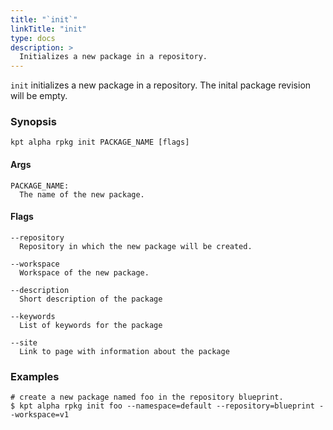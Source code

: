 ```yaml
---
title: "`init`"
linkTitle: "init"
type: docs
description: >
  Initializes a new package in a repository.
---
```


<!--mdtogo:Short
    Initializes a new package in a repository.
-->

`init` initializes a new package in a repository. The inital package revision
will be empty.

### Synopsis

<!--mdtogo:Long-->

```
kpt alpha rpkg init PACKAGE_NAME [flags]
```

#### Args

```
PACKAGE_NAME:
  The name of the new package.
```

#### Flags

```
--repository
  Repository in which the new package will be created.

--workspace
  Workspace of the new package.

--description
  Short description of the package

--keywords
  List of keywords for the package

--site
  Link to page with information about the package
```

<!--mdtogo-->

### Examples

<!--mdtogo:Examples-->

```shell
# create a new package named foo in the repository blueprint.
$ kpt alpha rpkg init foo --namespace=default --repository=blueprint --workspace=v1
```

<!--mdtogo-->